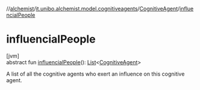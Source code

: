 //[alchemist](../../../index.md)/[it.unibo.alchemist.model.cognitiveagents](../index.md)/[CognitiveAgent](index.md)/[influencialPeople](influencial-people.md)

# influencialPeople

[jvm]\
abstract fun [influencialPeople](influencial-people.md)(): [List](https://kotlinlang.org/api/latest/jvm/stdlib/kotlin.collections/-list/index.html)<[CognitiveAgent](index.md)>

A list of all the cognitive agents who exert an influence on this cognitive agent.
